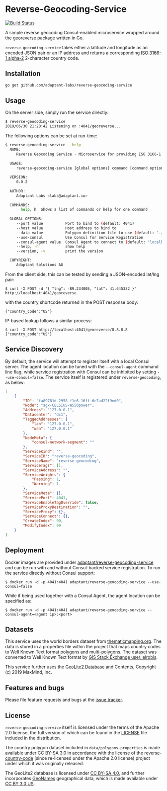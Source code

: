 # Reverse-Geocoding-Service

[![Build Status](https://travis-ci.com/adaptant-labs/reverse-geocoding-service.svg?branch=master)](https://travis-ci.com/adaptant-labs/reverse-geocoding-service#)

A simple reverse geocoding Consul-enabled microservice wrapped around the [georeverse] package written in Go.

`reverse-geocoding-service` takes either a latitude and longitude as an encoded JSON pair or an IP address and returns
a corresponding [ISO 3166-1 alpha-2] 2-character country code.

[georeverse]: https://github.com/adaptant-labs/geo.git
[ISO 3166-1 alpha-2]: https://en.wikipedia.org/wiki/ISO_3166-1_alpha-2

## Installation

```sh
go get github.com/adaptant-labs/reverse-geocoding-service
```

## Usage

On the server side, simply run the service directly:

```sh
$ reverse-geocoding-service
2019/06/30 21:28:42 Listening on :4041/georeverse...
```

The following options can be set at run-time:

```sh
$ reverse-geocoding-service --help
  NAME:
     Reverse Geocoding Service - Microservice for providing ISO 3166-1 country code lookup from a lat/lng pair
  
  USAGE:
     reverse-geocoding-service [global options] command [command options] [arguments...]
  
  VERSION:
     0.0.2
  
  AUTHOR:
     Adaptant Labs <labs@adaptant.io>
  
  COMMANDS:
       help, h  Shows a list of commands or help for one command
  
  GLOBAL OPTIONS:
     --port value          Port to bind to (default: 4041)
     --host value          Host address to bind to
     --data value          Polygon definition file to use (default: "./data/polygons.properties")
     --use-consul          Use Consul for Service Registration
     --consul-agent value  Consul Agent to connect to (default: "localhost:8500")
     --help, -h            show help
     --version, -v         print the version

  COPYRIGHT:
     Adaptant Solutions AG
```

From the client side, this can be tested by sending a JSON-encoded lat/lng pair:

```
$ curl -X POST -d '{ "lng": -89.234005, "lat": 41.645332 }' http://localhost:4041/georeverse
```

with the country shortcode returned in the POST response body:

```
{"country_code":"US"}
```

IP-based lookup follows a similar process:

```
$ curl -X POST http://localhost:4041/georeverse/8.8.8.8
{"country_code":"US"}
```
## Service Discovery

By default, the service will attempt to register itself with a local Consul server. The agent location can be tuned
with the `--consul-agent` command line flag, while service registration with Consul can be inhibited by setting
`--use-consul=false`. The service itself is registered under `reverse-geocoding`, as below:

```json
[
    {
        "ID": "fa89781d-2958-f1e6-16ff-6c7ad22f9ed0",
        "Node": "sgx-CELSIUS-W550power",
        "Address": "127.0.0.1",
        "Datacenter": "dc1",
        "TaggedAddresses": {
            "lan": "127.0.0.1",
            "wan": "127.0.0.1"
        },
        "NodeMeta": {
            "consul-network-segment": ""
        },
        "ServiceKind": "",
        "ServiceID": "reverse-geocoding",
        "ServiceName": "reverse-geocoding",
        "ServiceTags": [],
        "ServiceAddress": "",
        "ServiceWeights": {
            "Passing": 1,
            "Warning": 1
        },
        "ServiceMeta": {},
        "ServicePort": 4041,
        "ServiceEnableTagOverride": false,
        "ServiceProxyDestination": "",
        "ServiceProxy": {},
        "ServiceConnect": {},
        "CreateIndex": 99,
        "ModifyIndex": 99
    }
]
```

## Deployment

Docker images are provided under [adaptant/reverse-geocoding-service][docker] and can be run with and without
Consul-backed service registration. To run the service directly without Consul support:

```
$ docker run -d -p 4041:4041 adaptant/reverse-geocoding-service --use-consul=false
```

[docker]: https://hub.docker.com/r/adaptant/reverse-geocoding-service

While if being used together with a Consul Agent, the agent location can be specified as:

```
$ docker run -d -p 4041:4041 adaptant/reverse-geocoding-service --consul-agent=<agent ip>:<port>
```

## Datasets

This service uses the world borders dataset from [thematicmapping.org]. The data is stored in a properties file within
the project that maps country codes to Well Known Text format polygons and multi-polygons. The dataset was converted to
Well Known Text format by [GIS Stack Exchange user, elrobis](http://gis.stackexchange.com/a/17441).

This service further uses the [GeoLite2 Database](https://dev.maxmind.com/geoip/geoip2/geolite2/) and Contents, Copyright (c) 2019 MaxMind, Inc.

[thematicmapping.org]: http://thematicmapping.org/downloads/world_borders.php

## Features and bugs

Please file feature requests and bugs at the [issue tracker][tracker].

[tracker]: https://github.com/adaptant-labs/reverse-geocoding-service/issues

## License

`reverse-geocoding-service` itself is licensed under the terms of the Apache 2.0 license, the full version of which can
be found in the [LICENSE](LICENSE) file included in the distribution.

The country polygon dataset included in `data/polygons.properties` is made available under [CC BY-SA 3.0] in
accordance with the license of the [reverse-country-code] (since re-licensed under the Apache 2.0 license) project under
which it was originally released.

The GeoLite2 database is licensed under [CC BY-SA 4.0], and further incorporates [GeoNames](http://www.geonames.org)
geographical data, which is made available under [CC BY 3.0 US].

[CC BY 3.0 US]: http://www.creativecommons.org/licenses/by/3.0/us/
[CC BY-SA 3.0]: http://creativecommons.org/licenses/by-sa/3.0/
[CC BY-SA 4.0]: http://creativecommons.org/licenses/by-sa/4.0/
[reverse-country-code]: https://github.com/bencampion/reverse-country-code
